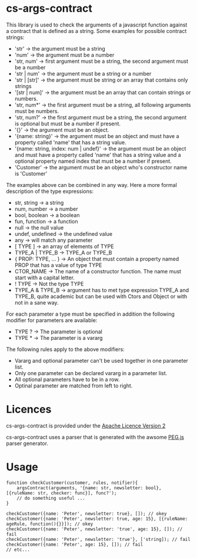 cs-args-contract
================

This library is used to check the arguments of a javascript function against a contract that is defined as a string.
Some examples for possible contract strings:
* 'str' -> the argument must be a string
* 'num' -> the argument must be a number
* 'str, num' -> first argument must be a string, the second argument must be a number
* 'str | num' -> the argument must be a string or a number
* 'str | \[str\]' -> the argument must be string or an array that contains only strings
* '\[str | num\]' -> the argument must be an array that can contain strings or numbers.
* 'str, num*' -> the first argument must be a string, all following arguments must be numbers.
* 'str, num?' -> the first argument must be a string, the second argument is optional but must be a number if present.
* '{}' -> the argument must be an object.
* '{name: string}' -> the argument must be an object and must have a property called 'name' that has a string value.
* '{name: string, index: num | undef}' -> the argument must be an object and must have a property called 'name' that
 has a string value and a optional property named index that must be a number if present.
* 'Customer' -> the argument must be an object who's constructor name is 'Customer'

The examples above can be combined in any way.
Here a more formal description of the type expressions:
* str, string -> a string
* num, number -> a number
* bool, boolean -> a boolean
* fun, function -> a function
* null -> the null value
* undef, undefined -> the undefined value
* any -> will match any parameter
* \[ TYPE \] -> an array of elements of TYPE
* TYPE_A | TYPE_B -> TYPE_A or TYPE_B
* { PROP: TYPE, ... } -> An object that must contain a property named PROP that has a value of type TYPE
* CTOR_NAME -> The name of a constructor function. The name must start with a capital letter.
* ! TYPE -> Not the type TYPE
* TYPE_A & TYPE_B -> argument has to met type expression TYPE_A and TYPE_B,
quite academic but can be used with Ctors and Object or with not in a sane way.

For each parameter a type must be specified in addition the following modifier for parameters are available:
* TYPE ? -> The parameter is optional
* TYPE * -> The parameter is a vararg

The following rules apply to the above modifiers:
* Vararg and optional parameter can't be used together in one parameter list.
* Only one parameter can be declared vararg in a parameter list.
* All optional parameters have to be in a row.
* Optinal parameter are matched from left to right.



# Licences #
cs-args-contract is provided under the [Apache Licence Version 2](https://github.com/okrammer/cs-args-contract/blob/master/LICENSE.txt)

cs-args-contract uses a parser that is generated with the awsome [PEG.js](http://pegjs.majda.cz/) parser generator.

# Usage #


    function checkCustomer(customer, rules, notifier){
        argsContract(arguments, '{name: str, newsletter: bool}, [{ruleName: str, checker: func}], func?');
        // do something useful ...
    }

    checkCustomer({name: 'Peter', newsletter: true}, []); // okey
    checkCustomer({name: 'Peter', newsletter: true, age: 15}, [{ruleName: ageRule, function(){}}]); // okey
    checkCustomer({name: 'Peter', newsletter: 'true', age: 15}, []); // fail
    checkCustomer({name: 'Peter', newsletter: 'true'}, ['string]); // fail
    checkCustomer({name: 'Peter', age: 15}, []); // fail
    // etc...